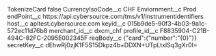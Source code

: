 <?xml version="1.0" encoding="UTF-8"?>
<CustomMetadata xmlns="http://soap.sforce.com/2006/04/metadata" xmlns:xsi="http://www.w3.org/2001/XMLSchema-instance" xmlns:xsd="http://www.w3.org/2001/XMLSchema">
    <label>TokenizeCard</label>
    <protected>false</protected>
    <values>
        <field>CurrencyIsoCode__c</field>
        <value xsi:type="xsd:string">CHF</value>
    </values>
    <values>
        <field>Enviornment__c</field>
        <value xsi:type="xsd:string">Prod</value>
    </values>
    <values>
        <field>endPoint__c</field>
        <value xsi:type="xsd:string">https://api.cybersource.com/tms/v1/instrumentidentifiers</value>
    </values>
    <values>
        <field>host__c</field>
        <value xsi:type="xsd:string">apitest.cybersource.com</value>
    </values>
    <values>
        <field>keyid__c</field>
        <value xsi:type="xsd:string">015b9de5-90f3-4b03-9a1c-572ec11d76b8</value>
    </values>
    <values>
        <field>merchant_id__c</field>
        <value xsi:type="xsd:string">dxcm_chf</value>
    </values>
    <values>
        <field>profile_id__c</field>
        <value xsi:type="xsd:string">F8835904-C21B-494C-82FC-2095E002345F</value>
    </values>
    <values>
        <field>reqBody__c</field>
        <value xsi:type="xsd:string">{&quot;card&quot;:{&quot;number&quot;:&quot;{0}&quot;}}</value>
    </values>
    <values>
        <field>secretKey__c</field>
        <value xsi:type="xsd:string">dEhwRj0zjK1F5S15Dkpz4b+DDXN+UTpLtxlSq3gXr0I=</value>
    </values>
</CustomMetadata>
